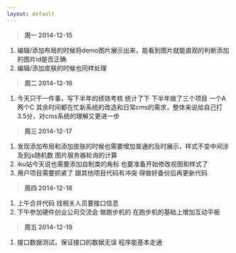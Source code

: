 ```yaml
---
layout: default
---
```


>**周一 2014-12-15**

1. 编辑/添加布局的时候将demo图片展示出来，能看到图片就能直观的判断添加的图片id是否正确
2. 编辑/添加皮肤的时候也同样处理

>**周二 2014-12-16**

1. 今天只干一件事，写下半年的绩效考核 统计了下 下半年做了三个项目 一个A两个C 其余时间都在忙新系统的改造和日常cms的需求，整体来说给自己打3.5分，对cms系统的理解又更进一步


>**周三 2014-12-17**

1. 发现添加布局和添加皮肤的时候也需要增加普通的及时展示，样式不变中间涉及到js随机数 图片服务器轮询的计算
2. iku站今天说也需要添加自制类的角标 也要准备开始修改视图和样式了
3. 用户项目需要抓紧了 跟其他项目代码有冲突 得做好备份后再更新代码




>**周四 2014-12-18**

1. 上午合并代码 找相关人员要接口信息
2. 下午参加硬件创业公司交流会 做跑步机的 在跑步机的基础上增加互动平板



>**周五 2014-12-19**

1. 接口数据测试，保证接口的数据无误 程序能基本走通


